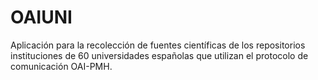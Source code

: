 # OAIUNI
Aplicación para la recolección de fuentes científicas de los repositorios instituciones de 60 universidades españolas que utilizan el protocolo de comunicación OAI-PMH. 

